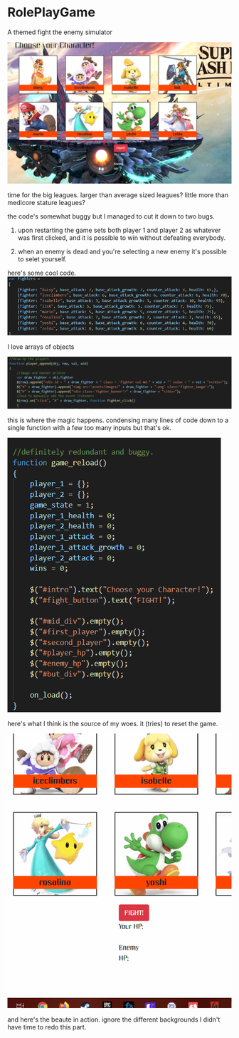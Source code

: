 # RolePlayGame
A themed fight the enemy simulator

![image1](assets/images/readme1.png)

time for the big leagues. larger than average sized leagues? little more than medicore stature leagues?

the code's somewhat buggy but I managed to cut it down to two bugs.
1. upon restarting the game sets both player 1 and player 2 as whatever was first clicked, and it is possible to win without defeating everybody.

2. when an enemy is dead and you're selecting a new enemy it's possible to selet yourself.

here's some cool code.
![image2](assets/images/readme2.png)

I love arrays of objects

![image3](assets/images/readme3.png)

this is where the magic happens. condensing many lines of code down to a single function with a few too many inputs but that's ok.

![image4](assets/images/readme4.png)

here's what I think is the source of my woes. it (tries) to reset the game.

![image5](assets/images/readmegif.gif)

and here's the beaute in action. ignore the different backgrounds I didn't have time to redo this part.
